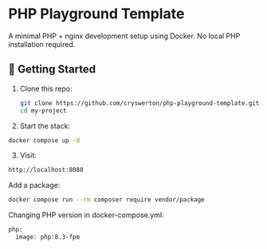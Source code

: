 # PHP Playground Template

A minimal PHP + nginx development setup using Docker. No local PHP installation required.

## 🚀 Getting Started

1. Clone this repo:
   ```bash
   git clone https://github.com/cryswerton/php-playground-template.git my-project
   cd my-project
   ```

2. Start the stack:
```bash
docker compose up -d
```

3. Visit:
```bash
http://localhost:8080
```

Add a package:
```bash
docker compose run --rm composer require vendor/package
```

Changing PHP version in docker-compose.yml:
```bash
php:
  image: php:8.3-fpm
```





